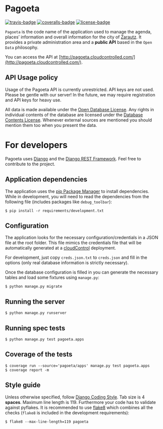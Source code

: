 Pagoeta
=======

[![travis-badge]][travis]
[![coveralls-badge]][coveralls]
[![license-badge]](LICENSE.md)

`Pagoeta` is the code name of the application used to manage the  agenda, places’ information
and overall information for the city of [Zarautz](http://www.zarautz.org/). It provides a private
administration area and a **public API** based in the `Open Data` philosophy.

You can access the API at [http://pagoeta.cloudcontrolled.com/](http://pagoeta.cloudcontrolled.com/).

API Usage policy
----------------
Usage of the Pagoeta API is currently unrestricted. API keys are not used. Please be gentle with our server!
In the future, we may require registration and API keys for heavy use.

All data is made available under the [Open Database License](http://opendatacommons.org/licenses/odbl/1.0/).
Any rights in individual contents of the database are licensed under the
[Database Contents License](http://opendatacommons.org/licenses/dbcl/1.0/).
Whenever external sources are mentioned you should mention them too when you present the data.


For developers
==============

Pagoeta uses [Django](https://www.djangoproject.com/) and the
[Django REST Framework](http://www.django-rest-framework.org/). Feel free to contribute to the project.

Application dependencies
------------------------
The application uses the [pip Package Manager](http://pip.readthedocs.org/en/latest/) to install dependencies.
While in development, you will need to read the dependencies from the following file (includes packages like
`debug_toolbar`):

    $ pip install -r requirements/development.txt

Configuration
-------------
The application looks for the necessary configuration/credentials in a JSON file at the root folder.
This file mimics the credentials file that will be automatically generated at a
[cloudControl](https://www.cloudcontrol.com/dev-center/quickstart) deployment.

For development, just copy `creds.json.txt` to `creds.json` and fill in the options (only real database information is
strictly necessary).

Once the database configuration is filled in you can generate the necessary tables and load some fixtures using
`manage.py`:

    $ python manage.py migrate

Running the server
------------------
    $ python manage.py runserver

Running spec tests
------------------
    $ python manage.py test pagoeta.apps

Coverage of the tests
---------------------
    $ coverage run --source='pagoeta/apps' manage.py test pagoeta.apps
    $ coverage report -m

Style guide
-----------
Unless otherwise specified, follow
[Django Coding Style](https://docs.djangoproject.com/en/1.8/internals/contributing/writing-code/coding-style/).
Tab size is 4 **spaces**. Maximum line length is 119. Furthermore your code has to validate against pyflakes.
It is recommended to use [flake8](https://pypi.python.org/pypi/flake8) which combines all the checks
(`flake8` is included in the development requirements):

    $ flake8 --max-line-length=119 pagoeta


[travis-badge]: https://travis-ci.org/zarautz/pagoeta.svg?branch=master
[travis]: https://travis-ci.org/zarautz/pagoeta?branch=master
[coveralls-badge]: https://coveralls.io/repos/zarautz/pagoeta/badge.svg?branch=master
[coveralls]: https://coveralls.io/r/zarautz/pagoeta?branch=master
[license-badge]: https://img.shields.io/badge/license-MIT-blue.svg

